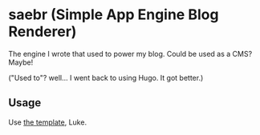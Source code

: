 # saebr (Simple App Engine Blog Renderer)

The engine I wrote that used to power my blog. Could be used as a CMS? Maybe!

("Used to"? well... I went back to using Hugo. It got better.)

## Usage

Use [the template](https://github.com/DrJosh9000/saebr-instance), Luke.

